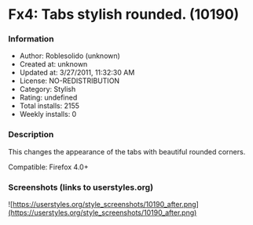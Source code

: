 # Fx4: Tabs stylish rounded. (10190)

### Information
- Author: Roblesolido (unknown)
- Created at: unknown
- Updated at: 3/27/2011, 11:32:30 AM
- License: NO-REDISTRIBUTION
- Category: Stylish
- Rating: undefined
- Total installs: 2155
- Weekly installs: 0


### Description
This changes the appearance of the tabs with beautiful rounded corners.

Compatible: Firefox 4.0+


### Screenshots (links to userstyles.org)
![https://userstyles.org/style_screenshots/10190_after.png](https://userstyles.org/style_screenshots/10190_after.png)


